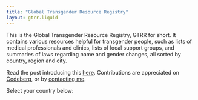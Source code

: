 ```yaml
---
title: "Global Transgender Resource Registry"
layout: gtrr.liquid
---
```

This is the Global Transgender Resource Registry, GTRR for short. It contains various resources helpful for transgender people, such as lists of medical professionals and clinics, lists of local support groups, and 
summaries of laws regarding name and gender changes, all sorted by country, region and city.

Read the post introducing this [here](/posts/2020/03/gtrr.html). Contributions are appreciated on [Codeberg](https://codeberg.org), or by [contacting me](/contact.html).

Select your country below:
